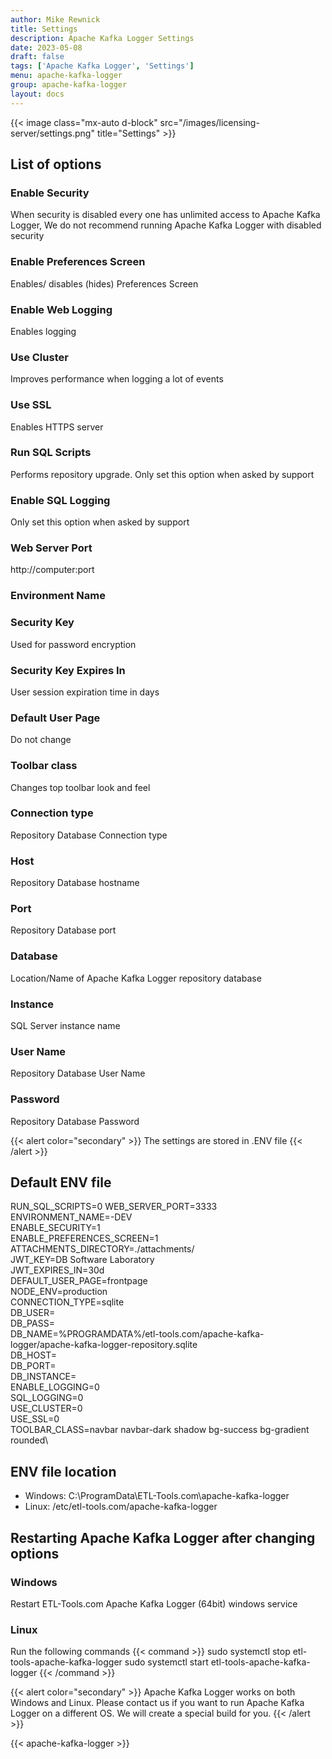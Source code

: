 ```yaml
---
author: Mike Rewnick
title: Settings
description: Apache Kafka Logger Settings
date: 2023-05-08
draft: false
tags: ['Apache Kafka Logger', 'Settings']
menu: apache-kafka-logger
group: apache-kafka-logger
layout: docs
---
```


{{< image class="mx-auto d-block"  src="/images/licensing-server/settings.png" title="Settings" >}}

## List of options

### Enable Security

When security is disabled every one has unlimited access to Apache Kafka Logger, We do not recommend running Apache Kafka Logger with disabled security

### Enable Preferences Screen

Enables/ disables (hides) Preferences Screen

### Enable Web Logging

Enables logging

### Use Cluster

Improves performance when logging a lot of events

### Use SSL

Enables HTTPS server

### Run SQL Scripts

Performs repository upgrade. Only set this option when asked by support

### Enable SQL Logging

Only set this option when asked by support

### Web Server Port

http://computer:port

### Environment Name

### Security Key

Used for password encryption

### Security Key Expires In

User session expiration time in days

### Default User Page

Do not change

### Toolbar class

Changes top toolbar look and feel

### Connection type

Repository Database Connection type

### Host

Repository Database hostname

### Port

Repository Database port

### Database

Location/Name of Apache Kafka Logger repository database

### Instance

SQL Server instance name

### User Name

Repository Database User Name

### Password

Repository Database Password

{{< alert color="secondary" >}}
The settings are stored in .ENV file
{{< /alert >}}

## Default ENV file

RUN_SQL_SCRIPTS=0
WEB_SERVER_PORT=3333\
ENVIRONMENT_NAME=-DEV\
ENABLE_SECURITY=1\
ENABLE_PREFERENCES_SCREEN=1\
ATTACHMENTS_DIRECTORY=./attachments/\
JWT_KEY=DB Software Laboratory\
JWT_EXPIRES_IN=30d\
DEFAULT_USER_PAGE=frontpage\
NODE_ENV=production\
CONNECTION_TYPE=sqlite\
DB_USER=\
DB_PASS=\
DB_NAME=%PROGRAMDATA%/etl-tools.com/apache-kafka-logger/apache-kafka-logger-repository.sqlite\
DB_HOST=\
DB_PORT=\
DB_INSTANCE=\
ENABLE_LOGGING=0\
SQL_LOGGING=0\
USE_CLUSTER=0\
USE_SSL=0\
TOOLBAR_CLASS=navbar navbar-dark shadow bg-success bg-gradient rounded\

## ENV file location

- Windows: C:\ProgramData\ETL-Tools.com\apache-kafka-logger
- Linux: /etc/etl-tools.com/apache-kafka-logger

## Restarting Apache Kafka Logger after changing options

### Windows

Restart ETL-Tools.com Apache Kafka Logger (64bit) windows service

### Linux

Run the following commands
{{< command >}}
sudo systemctl stop etl-tools-apache-kafka-logger
sudo systemctl start etl-tools-apache-kafka-logger
{{< /command >}}

{{< alert color="secondary" >}}
Apache Kafka Logger works on both Windows and Linux. Please contact us if you want to run Apache Kafka Logger on a different OS. We will create a special build for you.
{{< /alert >}}

{{< apache-kafka-logger >}}
